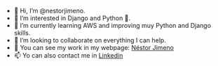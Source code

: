 - 👋 Hi, I’m @nestorjimeno.
- 👀 I’m interested in Django and Python 🐍.
- 🌱 I’m currently learning AWS and improving muy Python and Django skills.
- 💞️ I’m looking to collaborate on everything I can help.
- 🏡 You can see my work in my webpage: [Néstor Jimeno](https://nestorjimeno.com)
- 📫 Yo can also contact me in [Linkedin](https://linkedin.com/in/nestorjimeno)

<!---
nestorjimeno/nestorjimeno is a ✨ special ✨ repository because its `README.md` (this file) appears on your GitHub profile.
You can click the Preview link to take a look at your changes.
--->
